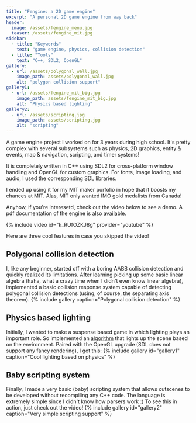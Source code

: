 ```yaml
---
title: "Fengine: a 2D game engine"
excerpt: "A personal 2D game engine from way back"
header:
  image: /assets/fengine_menu.jpg
  teaser: /assets/fengine_mit.jpg
sidebar:
  - title: "Keywords"
    text: "game engine, physics, collision detection"
  - title: "Tools"
    text: "C++, SDL2, OpenGL"
gallery:
  - url: /assets/polygonal_wall.jpg
    image_path: assets/polygonal_wall.jpg
    alt: "polygon collision support"
gallery1:
  - url: /assets/fengine_mit_big.jpg
    image_path: assets/fengine_mit_big.jpg
    alt: "Physics based lighting"
gallery2:
  - url: /assets/scripting.jpg
    image_path: assets/scripting.jpg
    alt: "scripting"
---
```


A game engine project I worked on for 3 years during high school. It's pretty complex with several subsystems such as physics, 2D graphics, entity & events, map & navigation, scripting, and timer systems! 

It is completely written in C++ using SDL2 for cross-platform window handling and OpenGL for custom graphics. For fonts, image loading, and audio, I used the corresponding SDL libraries.

I ended up using it for my MIT maker porfolio in hope that it boosts my chances at MIT. Alas, MIT only wanted IMO gold medalists from Canada!

Anyhow, if you're interesetd, check out the video below to see a demo. A pdf documentation of the engine is also [available](/assets/FengineDoc.pdf).

{% include video id="k_RUfOZKJ8g" provider="youtube" %}

Here are three cool features in case you skipped the video!

## Polygonal collision detection
I, like any beginner, started off with a boring AABB collision detection and quickly realized its limitations. After learning picking up some basic linear algebra (haha, what a crazy time when I didn't even know linear algebra), implemented a basic collision response system capable of detecting polygonal collision detections (using, of course, the separating axis theorem).
{% include gallery caption="Polygonal collision detection" %}

## Physics based lighting
Initially, I wanted to make a suspense based game in which lighting plays an important role. So implemented an [algorithm](https://www.redblobgames.com/articles/visibility/) that lights up the scene based on the environment. Paired with the OpenGL upgrade (SDL does not support any fancy rendering), I got this:
{% include gallery id="gallery1" caption="Cool lighting based on physics" %}

## Baby scripting system
Finally, I made a very basic (baby) scripting system that allows cutscenes to be developed without recompiling any C++ code. The language is extremely simple since I didn't know how parsers work :) To see this in action, just check out the video!
{% include gallery id="gallery2" caption="Very simple scripting support" %}